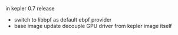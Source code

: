 in kepler 0.7 release
- switch to libbpf as default ebpf provider
- base image update decouple GPU driver from kepler image itself
